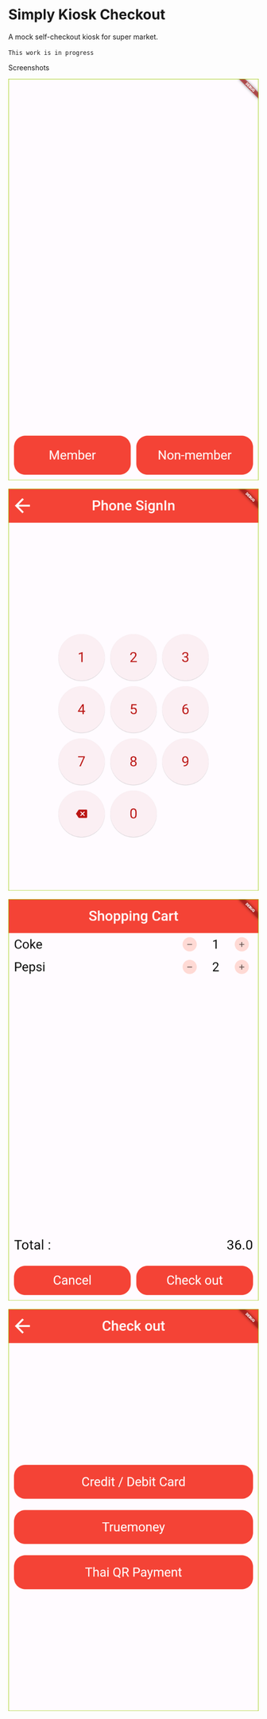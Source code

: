 # Simply Kiosk Checkout

A mock self-checkout kiosk for super market.

`This work is in progress`

Screenshots

![](/screenshots/screenshot01.png)

![](/screenshots/screenshot02.png)

![](/screenshots/screenshot03.png)

![](/screenshots/screenshot04.png)
